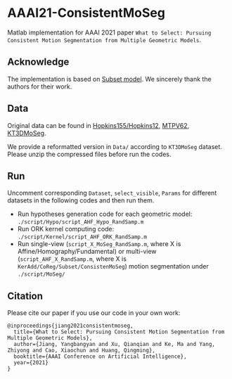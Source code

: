 # AAAI21-ConsistentMoSeg
Matlab implementation for AAAI 2021 paper `What to Select: Pursuing Consistent Motion Segmentation from Multiple Geometric Models`.

## Acknowledge
The implementation is based on [Subset model](https://github.com/alex-xun-xu/MultiViewMoSeg). We sincerely thank the authors for their work.

## Data
Original data can be found in [Hopkins155/Hopkins12](http://www.vision.jhu.edu/data/), [MTPV62](http://pami.xmu.edu.cn/∼wlzhao), [KT3DMoSeg](https://github.com/alex-xun-xu/MultiViewMoSeg).

We provide a reformatted version in `Data/` according to `KT3DMoSeg` dataset. Please unzip the compressed files before run the codes.

## Run
Uncomment corresponding `Dataset`, `select_visible`, `Params` for different datasets in the following codes and then run them.
- Run hypotheses generation code for each geometric model: `./script/Hypo/script_AHF_Hypo_RandSamp.m`
- Run ORK kernel computing code: `./script/Kernel/script_AHF_ORK_RandSamp.m`
- Run single-view (`script_X_MoSeg_RandSamp.m`, where X is Affine/Homography/Fundamental) or multi-view (`script_AHF_X_RandSamp.m`, where X is `KerAdd/CoReg/Subset/ConsistenMoSeg`) motion segmentation under `./script/MoSeg/`


## Citation
Please cite our paper if you use our code in your own work:

```
@inproceedings{jiang2021consistentmoseg,
  title={What to Select: Pursuing Consistent Motion Segmentation from Multiple Geometric Models},
  author={Jiang, Yangbangyan and Xu, Qianqian and Ke, Ma and Yang, Zhiyong and Cao, Xiaochun and Huang, Qingming},
  booktitle={AAAI Conference on Artificial Intelligence},
  year={2021}
}
```
